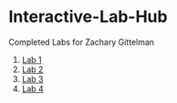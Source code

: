 # Interactive-Lab-Hub

Completed Labs for Zachary Gittelman


1. [Lab 1](https://github.com/zachgitt/IDD-Fa19-Lab1)
2. [Lab 2](https://github.com/zachgitt/IDD-Fa19-Lab2)
3. [Lab 3](https://github.com/zachgitt/IDD-Fa19-Lab3)
4. [Lab 4](https://github.com/zachgitt/IDD-Fa19-Lab4)
